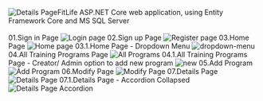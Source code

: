 ![Details Page](https://github.com/user-attachments/assets/b17cb38e-6312-433e-9ae3-07f0b69327f3)FitLife
ASP.NET Core web application, using Entity Framework Core and MS SQL Server
<br/>
<br/>
01.Sign in Page
![Login page](https://github.com/user-attachments/assets/a4617c99-73f5-470a-9a0c-3b9036e41c63)
02.Sign up Page
![Register page](https://github.com/user-attachments/assets/1810e0e2-354a-484a-9766-ee42df75ba6b)
03.Home Page
![Home page](https://github.com/user-attachments/assets/f8a6aa70-cc2d-434e-a7c5-b62fbaefb459)
03.1.Home Page - Dropdown Menu
![dropdown-menu](https://github.com/user-attachments/assets/20e02d0f-af6f-4497-906b-f055b4d91269)
04.All Training Programs Page
![All Programs](https://github.com/user-attachments/assets/d1de022e-d219-4ba0-8bde-25e88eb97f5d)
04.1.All Training Programs Page - Creator/ Admin option to add new program
![new](https://github.com/user-attachments/assets/020118df-f02e-4e8e-b0dc-aca889e10270)
05.Add Program
![Add Program](https://github.com/user-attachments/assets/3dfa5975-59ee-48af-9741-39340224e0d8)
06.Modify Page
![Modify Page](https://github.com/user-attachments/assets/9a426de6-cdf5-4bf9-b093-47cf2a6a513c)
07.Details Page
![Details Page](https://github.com/user-attachments/assets/4c45115a-b9fe-4fa2-aa61-cef0b3651513)
07.1.Details Page - Accordion Collapsed
![Details Page Accordion](https://github.com/user-attachments/assets/5c36ec09-0baf-4cc3-8298-c942bd56fe44)

